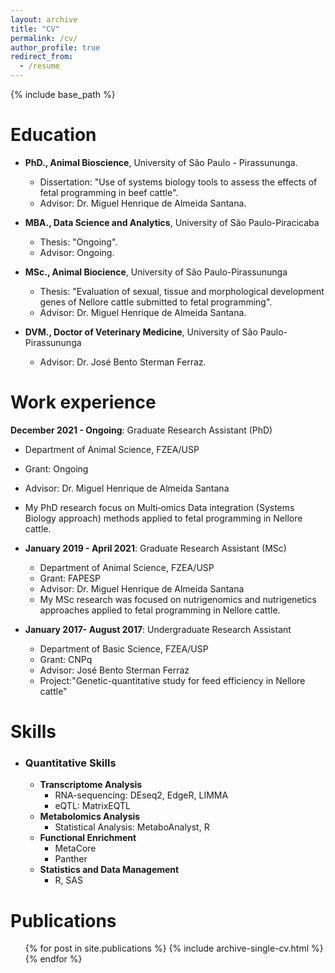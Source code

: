 ```yaml
---
layout: archive
title: "CV"
permalink: /cv/
author_profile: true
redirect_from:
  - /resume
---
```


{% include base_path %}

Education
======
* <b>PhD., Animal Bioscience</b>, University of São Paulo - Pirassununga.
  * Dissertation: "Use of systems biology tools to assess the effects of fetal programming in beef cattle".
  * Advisor: Dr. Miguel Henrique de Almeida Santana.
  
* <b>MBA., Data Science and Analytics</b>, University of São Paulo-Piracicaba
  * Thesis: "Ongoing".
  * Advisor: Ongoing. 
  
* <b>MSc., Animal Biocience</b>, University of São Paulo-Pirassununga
  * Thesis: "Evaluation of sexual, tissue and morphological development genes of Nellore cattle submitted to fetal programming".
  * Advisor: Dr. Miguel Henrique de Almeida Santana.
  
* <b>DVM., Doctor of Veterinary Medicine</b>, University of São Paulo-Pirassununga
  * Advisor: Dr. José Bento Sterman Ferraz.

Work experience
======
<b>December 2021 - Ongoing</b>: Graduate Research Assistant (PhD)
  * Department of Animal Science, FZEA/USP
  * Grant: Ongoing
  * Advisor: Dr. Miguel Henrique de Almeida Santana
  * My PhD research focus on Multi‐omics Data integration (Systems Biology approach) methods applied to fetal programming in Nellore cattle.
  
* <b>January 2019 - April 2021</b>: Graduate Research Assistant (MSc) 
  * Department of Animal Science, FZEA/USP
  * Grant: FAPESP
  * Advisor: Dr. Miguel Henrique de Almeida Santana
  * My MSc research was focused on nutrigenomics and nutrigenetics approaches applied to fetal programming in Nellore cattle. 
  
* <b>January 2017- August 2017</b>: Undergraduate Research Assistant
  * Department of Basic Science, FZEA/USP
  * Grant:	CNPq
  * Advisor: José Bento Sterman Ferraz
  * Project:"Genetic-quantitative study for feed efficiency in Nellore cattle"
  
Skills
======
* ### Quantitative Skills
  * <b>Transcriptome Analysis</b>
    * RNA-sequencing: DEseq2, EdgeR, LIMMA
    * eQTL: MatrixEQTL
  * <b>Metabolomics Analysis</b>
    * Statistical Analysis: MetaboAnalyst, R
  * <b>Functional Enrichment</b>
    * MetaCore
    * Panther
  * <b>Statistics and Data Management</b>
    * R, SAS
  
Publications
======
  <ul>{% for post in site.publications %}
    {% include archive-single-cv.html %}
  {% endfor %}</ul>
  

